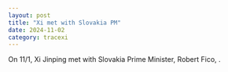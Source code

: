 ```yaml
---
layout: post
title: "Xi met with Slovakia PM"
date: 2024-11-02
category: tracexi
---
```


On 11/1, Xi Jinping met with Slovakia Prime Minister, Robert Fico, .
